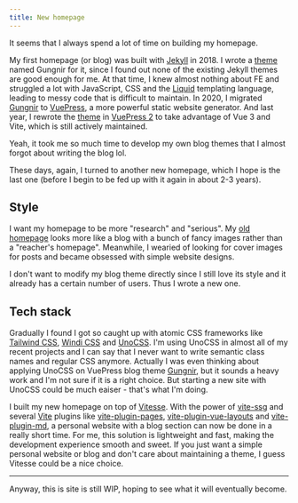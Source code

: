 ```yaml
---
title: New homepage
---
```


It seems that I always spend a lot of time on building my homepage. 

My first homepage (or blog) was built with [Jekyll](https://jekyllrb.com/) in 2018. I wrote a [theme](https://github.com/Renovamen/jekyll-theme-gungnir) named Gungnir for it, since I found out none of the existing Jekyll themes are good enough for me. At that time, I knew almost nothing about FE and struggled a lot with JavaScript, CSS and the [Liquid](https://shopify.github.io/liquid/) templating language, leading to messy code that is difficult to maintain. In 2020, I migrated [Gungnir](https://github.com/Renovamen/vuepress-theme-gungnir/tree/v0) to [VuePress](https://vuepress.vuejs.org), a more powerful static website generator. And last year, I rewrote the [theme](https://github.com/Renovamen/vuepress-theme-gungnir) in [VuePress 2](https://v2.vuepress.vuejs.org) to take advantage of Vue 3 and Vite, which is still actively maintained.

Yeah, it took me so much time to develop my own blog themes that I almost forgot about writing the blog lol.

These days, again, I turned to another new homepage, which I hope is the last one (before I begin to be fed up with it again in about 2-3 years).


## Style

I want my homepage to be more "research" and "serious". My [old homepage](https://blog.zxh.io) looks more like a blog with a bunch of fancy images rather than a "reacher's homepage". Meanwhile, I wearied of looking for cover images for posts and became obsessed with simple website designs.

I don't want to modify my blog theme directly since I still love its style and it already has a certain number of users. Thus I wrote a new one.


## Tech stack

Gradually I found I got so caught up with atomic CSS frameworks like [Tailwind CSS](https://tailwindcss.com/), [Windi CSS](https://windicss.org/) and [UnoCSS](https://github.com/antfu/unocss). I'm using UnoCSS in almost all of my recent projects and I can say that I never want to write semantic class names and regular CSS anymore. Actually I was even thinking about applying UnoCSS on VuePress blog theme [Gungnir](https://github.com/Renovamen/vuepress-theme-gungnir), but it sounds a heavy work and I'm not sure if it is a right choice. But starting a new site with UnoCSS could be much eaiser - that's what I'm doing. 

I built my new homepage on top of [Vitesse](https://github.com/antfu/vitesse). With the power of [vite-ssg](https://github.com/antfu/vite-ssg) and several [Vite](https://github.com/vitejs/vite) plugins like [vite-plugin-pages](https://github.com/hannoeru/vite-plugin-pages), [vite-plugin-vue-layouts](https://github.com/JohnCampionJr/vite-plugin-vue-layouts) and [vite-plugin-md](https://github.com/antfu/vite-plugin-md), a personal website with a blog section can now be done in a really short time. For me, this solution is lightweight and fast, making the development experience smooth and sweet. If you just want a simple personal website or blog and don't care about maintaining a theme, I guess Vitesse could be a nice choice.

---

Anyway, this is site is still WIP, hoping to see what it will eventually become.
